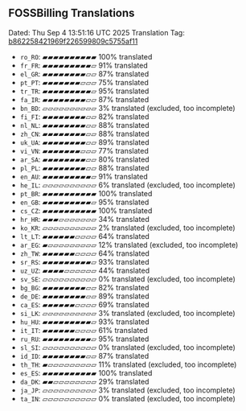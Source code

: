 ## FOSSBilling Translations
Dated: Thu Sep  4 13:51:16 UTC 2025
Translation Tag: [b862258421969f226599809c5755af11](https://github.com/FOSSBilling/locale/releases/tag/b862258421969f226599809c5755af11)
 - `ro_RO`: ▰▰▰▰▰▰▰▰▰▰ 100% translated
 - `fr_FR`: ▰▰▰▰▰▰▰▰▰▱ 91% translated
 - `el_GR`: ▰▰▰▰▰▰▰▰▱▱ 87% translated
 - `pt_PT`: ▰▰▰▰▰▰▰▱▱▱ 75% translated
 - `tr_TR`: ▰▰▰▰▰▰▰▰▰▱ 95% translated
 - `fa_IR`: ▰▰▰▰▰▰▰▰▱▱ 87% translated
 - `bn_BD`: ▱▱▱▱▱▱▱▱▱▱ 3% translated (excluded, too incomplete)
 - `fi_FI`: ▰▰▰▰▰▰▰▰▱▱ 82% translated
 - `nl_NL`: ▰▰▰▰▰▰▰▰▱▱ 88% translated
 - `zh_CN`: ▰▰▰▰▰▰▰▰▱▱ 88% translated
 - `uk_UA`: ▰▰▰▰▰▰▰▰▱▱ 89% translated
 - `vi_VN`: ▰▰▰▰▰▰▰▱▱▱ 77% translated
 - `ar_SA`: ▰▰▰▰▰▰▰▰▱▱ 80% translated
 - `pl_PL`: ▰▰▰▰▰▰▰▰▱▱ 88% translated
 - `en_AU`: ▰▰▰▰▰▰▰▰▰▱ 91% translated
 - `he_IL`: ▱▱▱▱▱▱▱▱▱▱ 6% translated (excluded, too incomplete)
 - `pt_BR`: ▰▰▰▰▰▰▰▰▰▰ 100% translated
 - `en_GB`: ▰▰▰▰▰▰▰▰▰▱ 95% translated
 - `cs_CZ`: ▰▰▰▰▰▰▰▰▰▰ 100% translated
 - `hr_HR`: ▰▰▰▱▱▱▱▱▱▱ 34% translated
 - `ko_KR`: ▱▱▱▱▱▱▱▱▱▱ 2% translated (excluded, too incomplete)
 - `lt_LT`: ▰▰▰▰▰▰▱▱▱▱ 64% translated
 - `ar_EG`: ▰▱▱▱▱▱▱▱▱▱ 12% translated (excluded, too incomplete)
 - `zh_TW`: ▰▰▰▰▰▰▱▱▱▱ 64% translated
 - `sr_RS`: ▰▰▰▰▰▰▰▰▰▱ 93% translated
 - `uz_UZ`: ▰▰▰▰▱▱▱▱▱▱ 44% translated
 - `sv_SE`: ▱▱▱▱▱▱▱▱▱▱ 0% translated (excluded, too incomplete)
 - `bg_BG`: ▰▰▰▰▰▰▰▰▱▱ 82% translated
 - `de_DE`: ▰▰▰▰▰▰▰▰▱▱ 89% translated
 - `ca_ES`: ▰▰▰▰▰▰▱▱▱▱ 69% translated
 - `si_LK`: ▱▱▱▱▱▱▱▱▱▱ 3% translated (excluded, too incomplete)
 - `hu_HU`: ▰▰▰▰▰▰▰▰▰▱ 93% translated
 - `it_IT`: ▰▰▰▰▰▰▱▱▱▱ 61% translated
 - `ru_RU`: ▰▰▰▰▰▰▰▰▰▱ 95% translated
 - `sl_SI`: ▱▱▱▱▱▱▱▱▱▱ 0% translated (excluded, too incomplete)
 - `id_ID`: ▰▰▰▰▰▰▰▰▱▱ 87% translated
 - `th_TH`: ▰▱▱▱▱▱▱▱▱▱ 11% translated (excluded, too incomplete)
 - `es_ES`: ▰▰▰▰▰▰▰▰▰▰ 100% translated
 - `da_DK`: ▰▰▱▱▱▱▱▱▱▱ 29% translated
 - `ja_JP`: ▱▱▱▱▱▱▱▱▱▱ 3% translated (excluded, too incomplete)
 - `ta_IN`: ▱▱▱▱▱▱▱▱▱▱ 0% translated (excluded, too incomplete)
